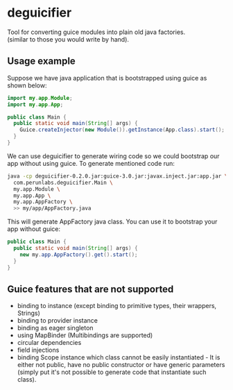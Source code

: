 deguicifier
===========

Tool for converting guice modules into plain old java factories.  
(similar to those you would write by hand).

Usage example
-------------

Suppose we have java application that is bootstrapped using guice as shown below:

```java
import my.app.Module;
import my.app.App;

public class Main {
  public static void main(String[] args) {
    Guice.createInjector(new Module()).getInstance(App.class).start();
  }
}
```

We can use deguicifier to generate wiring code so we could bootstrap our app without using guice.
To generate mentioned code run:

```sh
java -cp deguicifier-0.2.0.jar:guice-3.0.jar:javax.inject.jar:app.jar \
  com.perunlabs.deguicifier.Main \
  my.app.Module \
  my.app.App \
  my.app.AppFactory \
  >> my/app/AppFactory.java
```

This will generate AppFactory java class.
You can use it to bootstrap your app without guice:

```java
public class Main {
  public static void main(String[] args) {
    new my.app.AppFactory().get().start();
  }
}
```

Guice features that are not supported
-------------------------------------
 * binding to instance (except binding to primitive types, their wrappers, Strings)
 * binding to provider instance
 * binding as eager singleton
 * using MapBinder (Multibindings are supported)
 * circular dependencies
 * field injections
 * binding Scope instance which class cannot be easily instantiated - It is either not public, have no public constructor or have generic parameters (simply put it's not possible to generate code that instantiate such class).

